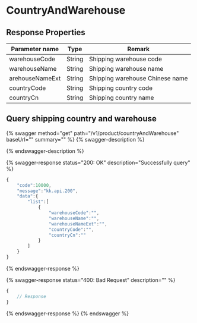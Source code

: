 # CountryAndWarehouse

## Response Properties <a href="#response-parameter" id="response-parameter"></a>

| Parameter name  | Type   | Remark                          |
| --------------- | ------ | ------------------------------- |
| warehouseCode   | String | Shipping warehouse code         |
| warehouseName   | String | Shipping warehouse name         |
| arehouseNameExt | String | Shipping warehouse Chinese name |
| countryCode     | String | Shipping country code           |
| countryCn       | String | Shipping country name           |

## Query shipping country and warehouse

{% swagger method="get" path="/v1/product/countryAndWarehouse" baseUrl="" summary="" %}
{% swagger-description %}

{% endswagger-description %}

{% swagger-response status="200: OK" description="Successfully query" %}
```javascript
{
    "code":10000,
    "message":"kk.api.200",
    "data":{
        "list":[
            {
                "warehouseCode":"",
                "warehouseName":"",
                "warehouseNameExt":"",
                "countryCode":"",
                "countryCn":""
            }
        ]
    }
}
```
{% endswagger-response %}

{% swagger-response status="400: Bad Request" description="" %}
```javascript
{
    // Response
}
```
{% endswagger-response %}
{% endswagger %}
